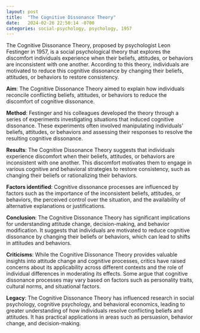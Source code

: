 ```yaml
---
layout: post
title:  "The Cognitive Dissonance Theory"
date:   2024-02-26 22:50:14 -0700
categories: social-psychology, psychology, 1957
---
```


The Cognitive Dissonance Theory, proposed by psychologist Leon Festinger in 1957, is a social psychological theory that explores the discomfort individuals experience when their beliefs, attitudes, or behaviors are inconsistent with one another. According to this theory, individuals are motivated to reduce this cognitive dissonance by changing their beliefs, attitudes, or behaviors to restore consistency.

**Aim**: The Cognitive Dissonance Theory aimed to explain how individuals reconcile conflicting beliefs, attitudes, or behaviors to reduce the discomfort of cognitive dissonance.

**Method**: Festinger and his colleagues developed the theory through a series of experiments investigating situations that induced cognitive dissonance. These experiments often involved manipulating individuals' beliefs, attitudes, or behaviors and assessing their responses to resolve the resulting cognitive dissonance.

**Results**: The Cognitive Dissonance Theory suggests that individuals experience discomfort when their beliefs, attitudes, or behaviors are inconsistent with one another. This discomfort motivates them to engage in various cognitive and behavioral strategies to restore consistency, such as changing their beliefs or rationalizing their behaviors.

**Factors identified**: Cognitive dissonance processes are influenced by factors such as the importance of the inconsistent beliefs, attitudes, or behaviors, the perceived control over the situation, and the availability of alternative explanations or justifications.

**Conclusion**: The Cognitive Dissonance Theory has significant implications for understanding attitude change, decision-making, and behavior modification. It suggests that individuals are motivated to reduce cognitive dissonance by changing their beliefs or behaviors, which can lead to shifts in attitudes and behaviors.

**Criticisms**: While the Cognitive Dissonance Theory provides valuable insights into attitude change and cognitive processes, critics have raised concerns about its applicability across different contexts and the role of individual differences in moderating its effects. Some argue that cognitive dissonance processes may vary based on factors such as personality traits, cultural norms, and situational factors.

**Legacy**: The Cognitive Dissonance Theory has influenced research in social psychology, cognitive psychology, and behavioral economics, leading to greater understanding of how individuals resolve conflicting beliefs and attitudes. It has practical applications in areas such as persuasion, behavior change, and decision-making.

